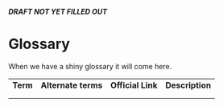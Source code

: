 **_DRAFT NOT YET FILLED OUT_**

# Glossary

When we have a shiny glossary it will come here.

<table><tr valign= "bottom"><td>
<b>Term</b></td>
<td><b>Alternate terms</b></td>
<td><b>Official Link</b></td>
<td><b>Description</b></td></tr>
<tr valign= "top"><td></td>
<td> 
</td>
<td>
</td>
<td></td></tr>
<tr valign= "top"><td></td>
<td>
</td>
<td>
</td>
<td></td>
</tr>
</table>
